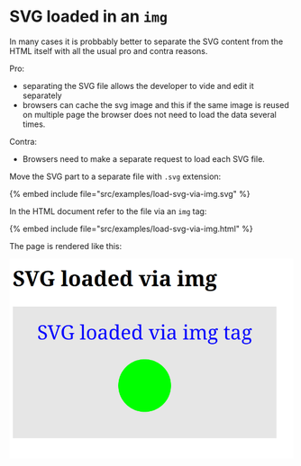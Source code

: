 # SVG loaded in an `img`

In many cases it is probbably better to separate the SVG content from the HTML itself with all the usual pro and contra reasons.

Pro:
* separating the SVG file allows the developer to vide and edit it separately
* browsers can cache the svg image and this if the same image is reused on multiple page the browser does not need to load the data several times.

Contra:
* Browsers need to make a separate request to load each SVG file.


Move the SVG part to a separate file with `.svg` extension:

{% embed include file="src/examples/load-svg-via-img.svg" %}

In the HTML document refer to the file via an `img` tag:

{% embed include file="src/examples/load-svg-via-img.html" %}


The page is rendered like this:

![](../examples/svg-loaded-via-html-tag.png)




